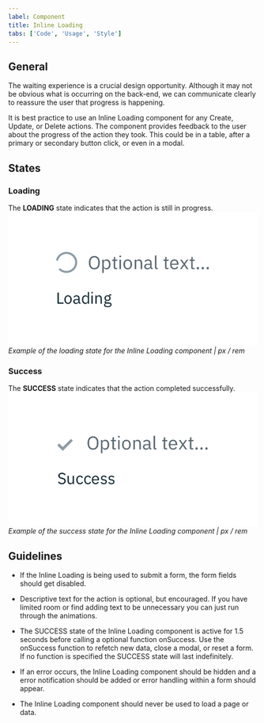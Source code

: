 ```yaml
---
label: Component
title: Inline Loading
tabs: ['Code', 'Usage', 'Style']
---
```


## General

The waiting experience is a crucial design opportunity. Although it may not be obvious what is occurring on the back-end, we can communicate clearly to reassure the user that progress is happening.

It is best practice to use an Inline Loading component for any Create, Update, or Delete actions. The component provides feedback to the user about the progress of the action they took. This could be in a table, after a primary or secondary button click, or even in a modal.

## States

### Loading

The **LOADING** state indicates that the action is still in progress.
![Example of a text Skeleton State in use on a Data Table](images/inline-loading-usage-1.png)
_Example of the loading state for the Inline Loading component | px / rem_

### Success

The **SUCCESS** state indicates that the action completed successfully.
![Example of a text Skeleton State in use on a Data Table](images/inline-loading-usage-2.png)
_Example of the success state for the Inline Loading component | px / rem_

## Guidelines

- If the Inline Loading is being used to submit a form, the form fields should get disabled.

- Descriptive text for the action is optional, but encouraged. If you have limited room or find adding text to be unnecessary you can just run through the animations.

- The SUCCESS state of the Inline Loading component is active for 1.5 seconds before calling a optional function onSuccess. Use the onSuccess function to refetch new data, close a modal, or reset a form. If no function is specified the SUCCESS state will last indefinitely.

- If an error occurs, the Inline Loading component should be hidden and a error notification should be added or error handling within a form should appear.

- The Inline Loading component should never be used to load a page or data.
